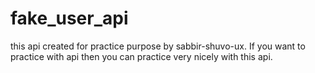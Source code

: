 # fake_user_api
this api created for practice purpose by sabbir-shuvo-ux. If you want to practice with api then you can practice very nicely with this api.
